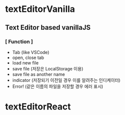 # textEditorVanilla

## Text Editor based vanillaJS 

### [ Function ]

- Tab (like VSCode)
- open, close tab
- load new file 
- save file (저장은 LocalStorage 이용)
- save file as another name
- indicator (저장되기 이전일 경우 이를 알려주는 인디케이터)
- Error! (같은 이름의 파일을 저장할 경우 에러 표시)
# textEditorReact
